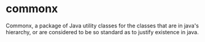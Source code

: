 # commonx
Commonx, a package of Java utility classes for the classes that are in java's hierarchy, or are considered to be so standard as to justify existence in java.
